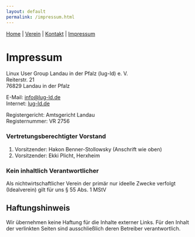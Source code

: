 ```yaml
---
layout: default
permalink: /impressum.html
---
```

[Home](/) | [Verein](verein.html) | [Kontakt](kontakt.html) | [Impressum](impressum.html)

# Impressum
Linux User Group Landau in der Pfalz (lug-ld) e. V.  
Reiterstr. 21  
76829 Landau in der Pfalz

E-Mail: [info@lug-ld.de](mailto:info@lug-ld.de)  
Internet: [lug-ld.de](https://lug-ld.de)

Registergericht: Amtsgericht Landau  
Registernummer: VR 2756

### Vertretungsberechtigter Vorstand
1. Vorsitzender: Hakon Benner-Stollowsky (Anschrift wie oben)
1. Vorsitzender: Ekki Plicht, Herxheim

### Kein inhaltlich Verantwortlicher
Als nichtwirtschaftlicher Verein der primär nur ideelle Zwecke verfolgt (Idealverein) gilt für uns § 55 Abs. 1 MStV

## Haftungshinweis
Wir übernehmen keine Haftung für die Inhalte externer Links. Für den Inhalt der verlinkten Seiten sind ausschließlich deren Betreiber verantwortlich.
